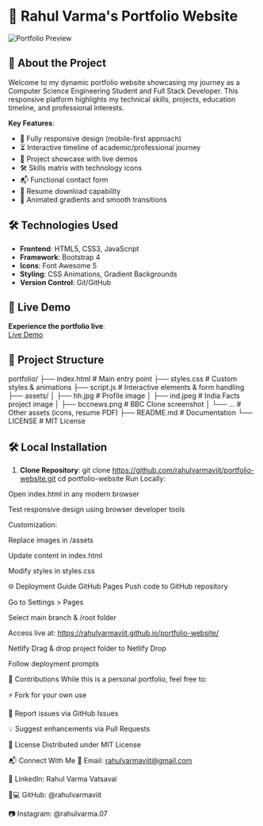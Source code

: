 # 🚀 Rahul Varma's Portfolio Website

![Portfolio Preview](./assests/Screenshot2025-02-15211806.png)

## 🌟 About the Project
Welcome to my dynamic portfolio website showcasing my journey as a Computer Science Engineering Student and Full Stack Developer. This responsive platform highlights my technical skills, projects, education timeline, and professional interests.

**Key Features**:
- 📱 Fully responsive design (mobile-first approach)
- ⏳ Interactive timeline of academic/professional journey
- 💼 Project showcase with live demos
- 🛠️ Skills matrix with technology icons
- 📬 Functional contact form
- 📄 Resume download capability
- 🌈 Animated gradients and smooth transitions

## 🛠️ Technologies Used
- **Frontend**: HTML5, CSS3, JavaScript
- **Framework**: Bootstrap 4
- **Icons**: Font Awesome 5
- **Styling**: CSS Animations, Gradient Backgrounds
- **Version Control**: Git/GitHub

## 🚀 Live Demo
**Experience the portfolio live**:  
[Live Demo](https://rahulvarmaviit.netlify.app/)

## 📂 Project Structure
portfolio/
├── index.html # Main entry point
├── styles.css # Custom styles & animations
├── script.js # Interactive elements & form handling
├── assets/
│ ├── hh.jpg # Profile image
│ ├── ind.jpeg # India Facts project image
│ ├── bccnews.png # BBC Clone screenshot
│ └── ... # Other assets (icons, resume PDF)
├── README.md # Documentation
└── LICENSE # MIT License

## 🛠️ Local Installation
1. **Clone Repository**:
git clone https://github.com/rahulvarmaviit/portfolio-website.git
cd portfolio-website
Run Locally:

Open index.html in any modern browser

Test responsive design using browser developer tools

Customization:

Replace images in /assets

Update content in index.html

Modify styles in styles.css

🌐 Deployment Guide
GitHub Pages
Push code to GitHub repository

Go to Settings > Pages

Select main branch & /root folder

Access live at: https://rahulvarmaviit.github.io/portfolio-website/

Netlify
Drag & drop project folder to Netlify Drop

Follow deployment prompts

🤝 Contributions
While this is a personal portfolio, feel free to:

⚡ Fork for your own use

🐛 Report issues via GitHub Issues

💡 Suggest enhancements via Pull Requests

📜 License
Distributed under MIT License

📬 Connect With Me
📧 Email: rahulvarmaviit@gmail.com

💼 LinkedIn: Rahul Varma Vatsavai

👨💻 GitHub: @rahulvarmaviit

📷 Instagram: @rahulvarma.07
